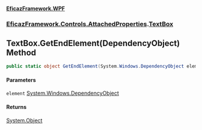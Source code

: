 #### [EficazFramework.WPF](EficazFrameworkWPF.md 'EficazFramework WPF')
### [EficazFramework.Controls.AttachedProperties](EficazFrameworkWPF.md#EficazFramework.Controls.AttachedProperties 'EficazFramework.Controls.AttachedProperties').[TextBox](EficazFramework.Controls.AttachedProperties/TextBox.md 'EficazFramework.Controls.AttachedProperties.TextBox')

## TextBox.GetEndElement(DependencyObject) Method

```csharp
public static object GetEndElement(System.Windows.DependencyObject element);
```
#### Parameters

<a name='EficazFramework.Controls.AttachedProperties.TextBox.GetEndElement(System.Windows.DependencyObject).element'></a>

`element` [System.Windows.DependencyObject](https://docs.microsoft.com/en-us/dotnet/api/System.Windows.DependencyObject 'System.Windows.DependencyObject')

#### Returns
[System.Object](https://docs.microsoft.com/en-us/dotnet/api/System.Object 'System.Object')